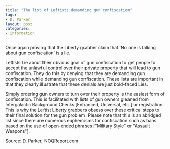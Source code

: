 ```yaml
---
title: "The list of Leftists demanding gun confiscation"
tags:
- D. Parker
layout: post
categories:
- information
---
```


Once again proving that the Liberty grabber claim that 'No one is talking about gun confiscation' is a lie.

Leftists Lie about their obvious goal of gun confiscation to get people to accept the unlawful control over their private property that will lead to gun confiscation. They do this by denying that they are demanding gun confiscation while demanding gun confiscation. These lists are important in that they clearly illustrate that these denials are just bold-faced Lies.

Simply ordering gun owners to turn over their property is the easiest form of confiscation. This is facilitated with lists of gun owners gleaned from Intergalactic Background Checks \[Enhanced, Universal, etc.\] or registration. This is why the Leftist Liberty grabbers obsess over these critical steps to their final solution for the gun problem. Please note that this is an abridged list since there are numerous euphemisms for confiscation such as bans based on the use of open-ended phrases \["Military Style" or "Assault Weapons"\].

Source: D. Parker, NOQReport.com
